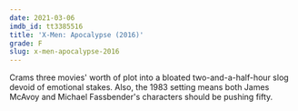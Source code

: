 ```yaml
---
date: 2021-03-06
imdb_id: tt3385516
title: 'X-Men: Apocalypse (2016)'
grade: F
slug: x-men-apocalypse-2016
---
```


Crams three movies' worth of plot into a bloated two-and-a-half-hour slog devoid of emotional stakes. Also, the 1983 setting means both James McAvoy and Michael Fassbender's characters should be pushing fifty.